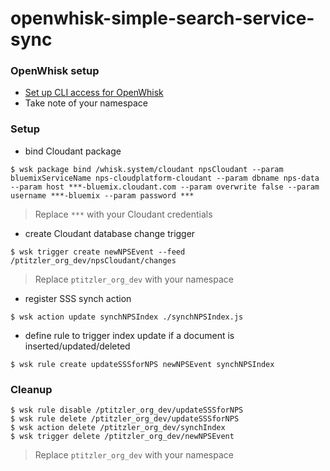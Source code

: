 # openwhisk-simple-search-service-sync

### OpenWhisk setup

* [Set up CLI access for OpenWhisk](https://console.ng.bluemix.net/openwhisk/getting-started)
* Take note of your namespace


### Setup

* bind Cloudant package
```
$ wsk package bind /whisk.system/cloudant npsCloudant --param bluemixServiceName nps-cloudplatform-cloudant --param dbname nps-data --param host ***-bluemix.cloudant.com --param overwrite false --param username ***-bluemix --param password ***
```

> Replace `***` with your Cloudant credentials

* create Cloudant database change trigger
```
$ wsk trigger create newNPSEvent --feed /ptitzler_org_dev/npsCloudant/changes
```

> Replace `ptitzler_org_dev` with your namespace

* register SSS synch action
```
$ wsk action update synchNPSIndex ./synchNPSIndex.js
```

* define rule to trigger index update if a document is inserted/updated/deleted
```
$ wsk rule create updateSSSforNPS newNPSEvent synchNPSIndex
```

### Cleanup

```
$ wsk rule disable /ptitzler_org_dev/updateSSSforNPS
$ wsk rule delete /ptitzler_org_dev/updateSSSforNPS 
$ wsk action delete /ptitzler_org_dev/synchIndex
$ wsk trigger delete /ptitzler_org_dev/newNPSEvent
```

> Replace `ptitzler_org_dev` with your namespace

